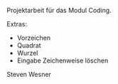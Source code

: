 Projektarbeit für das Modul Coding.

Extras:
- Vorzeichen
- Quadrat
- Wurzel
- Eingabe Zeichenweise löschen

Steven Wesner
